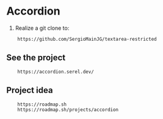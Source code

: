 # Accordion

1. Realize a git clone to:

```url
    https://github.com/SergioMainJG/textarea-restricted
```

## See the project

```url
    https://accordion.serel.dev/
```

## Project idea

```url
    https://roadmap.sh
    https://roadmap.sh/projects/accordion
```
